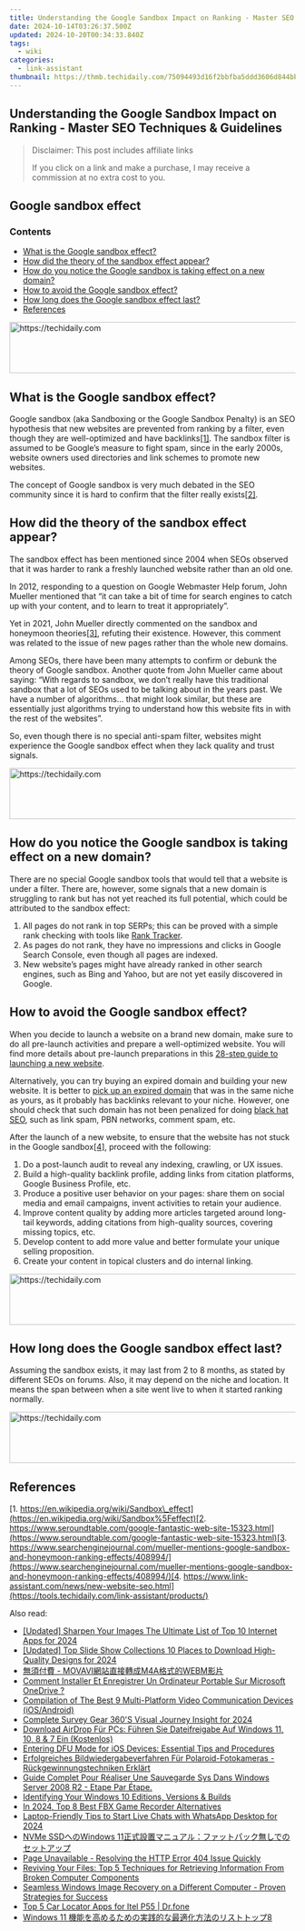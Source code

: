```yaml
---
title: Understanding the Google Sandbox Impact on Ranking - Master SEO Techniques & Guidelines
date: 2024-10-14T03:26:37.500Z
updated: 2024-10-20T00:34:33.840Z
tags:
  - wiki
categories:
  - link-assistant
thumbnail: https://thmb.techidaily.com/75094493d16f2bbfba5ddd3606d844bb40194fe955c3651a5dce9049b56d6392.jpg
---
```


## Understanding the Google Sandbox Impact on Ranking - Master SEO Techniques & Guidelines

>  Disclaimer: This post includes affiliate links
>
>  If you click on a link and make a purchase, I may receive a commission at no extra cost to you.
>

## Google sandbox effect

### Contents

* [What is the Google sandbox effect?](https://tools.techidaily.com/link-assistant/products/)
* [How did the theory of the sandbox effect appear?](https://tools.techidaily.com/link-assistant/products/)
* [How do you notice the Google sandbox is taking effect on a new domain?](https://tools.techidaily.com/link-assistant/products/)
* [How to avoid the Google sandbox effect?](https://tools.techidaily.com/link-assistant/products/)
* [How long does the Google sandbox effect last?](https://tools.techidaily.com/link-assistant/products/)
* [References](https://tools.techidaily.com/link-assistant/products/)

<!-- affiliate ads begin -->
<a href="https://appsumo.8odi.net/c/5597632/2111994/7443" target="_top" id="2111994">
  <img src="//a.impactradius-go.com/display-ad/7443-2111994" border="0" alt="https://techidaily.com" width="728" height="90"/>
</a>
<img height="0" width="0" src="https://appsumo.8odi.net/i/5597632/2111994/7443" style="position:absolute;visibility:hidden;" border="0" />
<!-- affiliate ads end -->

## What is the Google sandbox effect?

Google sandbox (aka Sandboxing or the Google Sandbox Penalty) is an SEO hypothesis that new websites are prevented from ranking by a filter, even though they are well-optimized and have backlinks[\[1\]](https://tools.techidaily.com/link-assistant/products/). The sandbox filter is assumed to be Google’s measure to fight spam, since in the early 2000s, website owners used directories and link schemes to promote new websites.

The concept of Google sandbox is very much debated in the SEO community since it is hard to confirm that the filter really exists[\[2\]](https://tools.techidaily.com/link-assistant/products/).

## How did the theory of the sandbox effect appear?

The sandbox effect has been mentioned since 2004 when SEOs observed that it was harder to rank a freshly launched website rather than an old one.

In 2012, responding to a question on Google Webmaster Help forum, John Mueller mentioned that “it can take a bit of time for search engines to catch up with your content, and to learn to treat it appropriately”.

Yet in 2021, John Mueller directly commented on the sandbox and honeymoon theories[\[3\]](https://tools.techidaily.com/link-assistant/products/), refuting their existence. However, this comment was related to the issue of new pages rather than the whole new domains.

Among SEOs, there have been many attempts to confirm or debunk the theory of Google sandbox. Another quote from John Mueller came about saying: “With regards to sandbox, we don’t really have this traditional sandbox that a lot of SEOs used to be talking about in the years past. We have a number of algorithms... that might look similar, but these are essentially just algorithms trying to understand how this website fits in with the rest of the websites”.

So, even though there is no special anti-spam filter, websites might experience the Google sandbox effect when they lack quality and trust signals.

<!-- affiliate ads begin -->
<a href="https://appsumo.8odi.net/c/5597632/2123734/7443" target="_top" id="2123734">
  <img src="//a.impactradius-go.com/display-ad/7443-2123734" border="0" alt="https://techidaily.com" width="728" height="90"/>
</a>
<img height="0" width="0" src="https://appsumo.8odi.net/i/5597632/2123734/7443" style="position:absolute;visibility:hidden;" border="0" />
<!-- affiliate ads end -->

## How do you notice the Google sandbox is taking effect on a new domain?

There are no special Google sandbox tools that would tell that a website is under a filter. There are, however, some signals that a new domain is struggling to rank but has not yet reached its full potential, which could be attributed to the sandbox effect:

1. All pages do not rank in top SERPs; this can be proved with a simple rank checking with tools like [Rank Tracker](https://tools.techidaily.com/link-assistant/products/).
2. As pages do not rank, they have no impressions and clicks in Google Search Console, even though all pages are indexed.
3. New website’s pages might have already ranked in other search engines, such as Bing and Yahoo, but are not yet easily discovered in Google.

## How to avoid the Google sandbox effect?

When you decide to launch a website on a brand new domain, make sure to do all pre-launch activities and prepare a well-optimized website. You will find more details about pre-launch preparations in this [28-step guide to launching a new website](https://tools.techidaily.com/link-assistant/products/).

Alternatively, you can try buying an expired domain and building your new website. It is better to [pick up an expired domain](https://tools.techidaily.com/link-assistant/products/) that was in the same niche as yours, as it probably has backlinks relevant to your niche. However, one should check that such domain has not been penalized for doing [black hat SEO](https://tools.techidaily.com/link-assistant/products/), such as link spam, PBN networks, comment spam, etc.

After the launch of a new website, to ensure that the website has not stuck in the Google sandbox[\[4\]](https://tools.techidaily.com/link-assistant/products/), proceed with the following:

1. Do a post-launch audit to reveal any indexing, crawling, or UX issues.
2. Build a high-quality backlink profile, adding links from citation platforms, Google Business Profile, etc.
3. Produce a positive user behavior on your pages: share them on social media and email campaigns, invent activities to retain your audience.
4. Improve content quality by adding more articles targeted around long-tail keywords, adding citations from high-quality sources, covering missing topics, etc.
5. Develop content to add more value and better formulate your unique selling proposition.
6. Create your content in topical clusters and do internal linking.

<!-- affiliate ads begin -->
<a href="https://appsumo.8odi.net/c/5597632/2075482/7443" target="_top" id="2075482">
  <img src="//a.impactradius-go.com/display-ad/7443-2075482" border="0" alt="https://techidaily.com" width="728" height="90"/>
</a>
<img height="0" width="0" src="https://appsumo.8odi.net/i/5597632/2075482/7443" style="position:absolute;visibility:hidden;" border="0" />
<!-- affiliate ads end -->

## How long does the Google sandbox effect last?

Assuming the sandbox exists, it may last from 2 to 8 months, as stated by different SEOs on forums. Also, it may depend on the niche and location. It means the span between when a site went live to when it started ranking normally.

<!-- affiliate ads begin -->
<a href="https://appsumo.8odi.net/c/5597632/2087409/7443" target="_top" id="2087409">
  <img src="//a.impactradius-go.com/display-ad/7443-2087409" border="0" alt="https://techidaily.com" width="728" height="90"/>
</a>
<img height="0" width="0" src="https://appsumo.8odi.net/i/5597632/2087409/7443" style="position:absolute;visibility:hidden;" border="0" />
<!-- affiliate ads end -->

## References

[1. https://en.wikipedia.org/wiki/Sandbox\_effect](https://en.wikipedia.org/wiki/Sandbox%5Feffect)[2. https://www.seroundtable.com/google-fantastic-web-site-15323.html](https://www.seroundtable.com/google-fantastic-web-site-15323.html)[3. https://www.searchenginejournal.com/mueller-mentions-google-sandbox-and-honeymoon-ranking-effects/408994/](https://www.searchenginejournal.com/mueller-mentions-google-sandbox-and-honeymoon-ranking-effects/408994/)[4. https://www.link-assistant.com/news/new-website-seo.html](https://tools.techidaily.com/link-assistant/products/)

<ins class="adsbygoogle"
     style="display:block"
     data-ad-format="autorelaxed"
     data-ad-client="ca-pub-7571918770474297"
     data-ad-slot="1223367746"></ins>

<ins class="adsbygoogle"
     style="display:block"
     data-ad-client="ca-pub-7571918770474297"
     data-ad-slot="8358498916"
     data-ad-format="auto"
     data-full-width-responsive="true"></ins>

<span class="atpl-alsoreadstyle">Also read:</span>
<div><ul>
<li><a href="https://article-knowledge.techidaily.com/updated-sharpen-your-images-the-ultimate-list-of-top-10-internet-apps-for-2024/"><u>[Updated] Sharpen Your Images The Ultimate List of Top 10 Internet Apps for 2024</u></a></li>
<li><a href="https://fox-hovers.techidaily.com/updated-top-slide-show-collections-10-places-to-download-high-quality-designs-for-2024/"><u>[Updated] Top Slide Show Collections 10 Places to Download High-Quality Designs for 2024</u></a></li>
<li><a href="https://some-knowledge.techidaily.com/movavim4awebm/"><u>無須付費 - MOVAVI網站直接轉成M4A格式的WEBM影片</u></a></li>
<li><a href="https://win-deluxe.techidaily.com/comment-installer-et-enregistrer-un-ordinateur-portable-sur-microsoft-onedrive/"><u>Comment Installer Et Enregistrer Un Ordinateur Portable Sur Microsoft OneDrive ?</u></a></li>
<li><a href="https://screen-video-capture.techidaily.com/compilation-of-the-best-9-multi-platform-video-communication-devices-iosandroid/"><u>Compilation of The Best 9 Multi-Platform Video Communication Devices (iOS/Android)</u></a></li>
<li><a href="https://extra-information.techidaily.com/complete-survey-gear-360s-visual-journey-insight-for-2024/"><u>Complete Survey Gear 360'S Visual Journey Insight for 2024</u></a></li>
<li><a href="https://win-deluxe.techidaily.com/download-airdrop-fur-pcs-fuhren-sie-dateifreigabe-auf-windows-11-10-8-and-7-ein-kostenlos/"><u>Download AirDrop Für PCs: Führen Sie Dateifreigabe Auf Windows 11, 10, 8 & 7 Ein (Kostenlos)</u></a></li>
<li><a href="https://win-trending.techidaily.com/entering-dfu-mode-for-ios-devices-essential-tips-and-procedures/"><u>Entering DFU Mode for iOS Devices: Essential Tips and Procedures</u></a></li>
<li><a href="https://win-deluxe.techidaily.com/erfolgreiches-bildwiedergabeverfahren-fur-polaroid-fotokameras-ruckgewinnungstechniken-erklart/"><u>Erfolgreiches Bildwiedergabeverfahren Für Polaroid-Fotokameras - Rückgewinnungstechniken Erklärt</u></a></li>
<li><a href="https://win-deluxe.techidaily.com/guide-complet-pour-realiser-une-sauvegarde-sys-dans-windows-server-2008-r2-etape-par-etape/"><u>Guide Complet Pour Réaliser Une Sauvegarde Sys Dans Windows Server 2008 R2 - Etape Par Étape.</u></a></li>
<li><a href="https://techidaily.com/identifying-your-windows-10-editions-versions-and-builds/"><u>Identifying Your Windows 10 Editions, Versions & Builds</u></a></li>
<li><a href="https://on-screen-recording.techidaily.com/in-2024-top-8-best-fbx-game-recorder-alternatives/"><u>In 2024, Top 8 Best FBX Game Recorder Alternatives</u></a></li>
<li><a href="https://screen-sharing-recording.techidaily.com/laptop-friendly-tips-to-start-live-chats-with-whatsapp-desktop-for-2024/"><u>Laptop-Friendly Tips to Start Live Chats with WhatsApp Desktop for 2024</u></a></li>
<li><a href="https://win-deluxe.techidaily.com/1728476615710-nvme-ssdwindows-11/"><u>NVMe SSDへのWindows 11正式設置マニュアル：ファットパック無しでのセットアップ</u></a></li>
<li><a href="https://win-deluxe.techidaily.com/page-unavailable-resolving-the-http-error-404-issue-quickly/"><u>Page Unavailable - Resolving the HTTP Error 404 Issue Quickly</u></a></li>
<li><a href="https://win-deluxe.techidaily.com/reviving-your-files-top-5-techniques-for-retrieving-information-from-broken-computer-components/"><u>Reviving Your Files: Top 5 Techniques for Retrieving Information From Broken Computer Components</u></a></li>
<li><a href="https://win-deluxe.techidaily.com/seamless-windows-image-recovery-on-a-different-computer-proven-strategies-for-success/"><u>Seamless Windows Image Recovery on a Different Computer - Proven Strategies for Success</u></a></li>
<li><a href="https://android-location-track.techidaily.com/top-5-car-locator-apps-for-itel-p55-drfone-by-drfone-virtual-android/"><u>Top 5 Car Locator Apps for Itel P55 | Dr.fone</u></a></li>
<li><a href="https://win-deluxe.techidaily.com/1728473394989-windows-11-8/"><u>Windows 11 機能を高めるための実践的な最適化方法のリストトップ8</u></a></li>
</ul></div>


